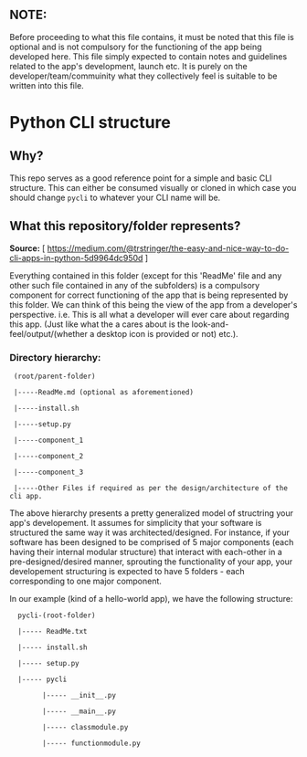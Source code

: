 ## NOTE:
Before proceeding to what this file contains, it must be noted that this file is optional and is not compulsory for the functioning of the app being developed here. This file simply expected to contain notes and guidelines related to the app's development, launch etc. It is purely on the developer/team/commuinity what they collectively feel is suitable to be written into this file.

# Python CLI  structure
## Why?
This repo serves as a good reference point for a simple and basic CLI
structure. This can either be consumed visually or cloned in which case you
should change `pycli` to whatever your CLI name will be.

## What this repository/folder represents?
**Source:** [ https://medium.com/@trstringer/the-easy-and-nice-way-to-do-cli-apps-in-python-5d9964dc950d ]

Everything contained in this folder (except for this 'ReadMe' file and any other such file contained in any of the subfolders) is a compulsory component for correct functioning of the app that is being represented by this folder. We can think of this being the view of the app from a developer's perspective. i.e. This is all what a developer will ever care about regarding this app. (Just like what the a cares about is the look-and-feel/output/(whether a desktop icon is provided or not) etc.).

### Directory hierarchy:

     (root/parent-folder)
     
     |-----ReadMe.md (optional as aforementioned)

     |-----install.sh
     
     |-----setup.py

     |-----component_1

     |-----component_2

     |-----component_3
     
     |-----Other Files if required as per the design/architecture of the cli app.

The above hierarchy  presents a pretty generalized model of structring your app's developement. It assumes for
simplicity that your software is structured the same way it was architected/designed. For instance, if your
software has been designed to be comprised of 5 major components (each having their internal modular structure)
that interact with each-other in a pre-designed/desired manner, sprouting the functionality of your app, your
developement structuring is expected to have 5 folders - each corresponding to one major component.

In our example (kind of a hello-world app), we have the following structure:
      
      pycli-(root-folder)
      
      |----- ReadMe.txt
      
      |----- install.sh
      
      |----- setup.py
      
      |----- pycli
      
            |----- __init__.py
            
            |----- __main__.py
            
            |----- classmodule.py
            
            |----- functionmodule.py
